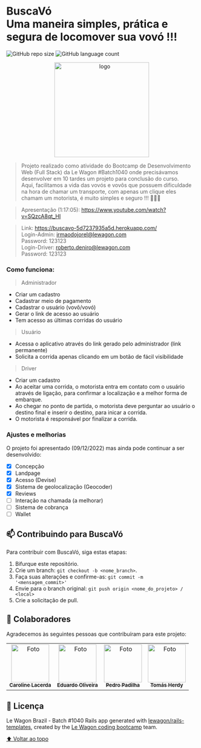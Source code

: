 # BuscaVó<br>Uma maneira simples, prática e segura de locomover sua vovó !!!

![GitHub repo size](https://img.shields.io/github/repo-size/pedrofonsecapadilha/buscavo?style=for-the-badge)
![GitHub language count](https://img.shields.io/github/languages/count/pedrofonsecapadilha/buscavo?style=for-the-badge)

<div align="center">
<img src="https://raw.githubusercontent.com/duduoliveeira/buscavo/master/app/assets/images/BuscaV%C3%B3_logoOficial.png" width="250px" alt="logo">
</div>

> Projeto realizado como atividade do Bootcamp de Desenvolvimento Web (Full Stack) da Le Wagon #Batch1040 onde precisávamos desenvolver em 10 tardes um projeto para conclusão do curso.<br> Aqui, facilitamos a vida das vovós e vovôs que possuem dificuldade na hora de chamar um transporte, com apenas um clique eles chamam um motorista, é muito simples e seguro !!! 👵🚕🧓

> Apresentação (1:17:05): https://www.youtube.com/watch?v=SQzcA8qt_HI

> Link: https://buscavo-5d7237935a5d.herokuapp.com/ <br>
> Login-Admin: irmaodojorel@lewagon.com<br>
> Password: 123123 <br>
> Login-Driver: roberto.deniro@lewagon.com<br>
> Password: 123123 <br>

### Como funciona:

> Administrador
- Criar um cadastro
- Cadastrar meio de pagamento
- Cadastrar o usuário (vovô/vovó)
- Gerar o link de acesso ao usuário
- Tem acesso as últimas corridas do usuário

> Usuário
- Acessa o aplicativo através do link gerado pelo administrador (link permanente)
- Solicita a corrida apenas clicando em um botão de fácil visibilidade

> Driver
- Criar um cadastro
- Ao aceitar uma corrida, o motorista entra em contato com o usuário através de ligação, para confirmar a localização e a melhor forma de embarque. 
- Ao chegar no ponto de partida, o motorista deve perguntar ao usuário o destino final e inserir o destino, para inicar a corrida. 
- O motorista é responsável por finalizar a corrida.

### Ajustes e melhorias

O projeto foi apresentado (09/12/2022) mas ainda pode continuar a ser desenvolvido:

- [x] Concepção
- [x] Landpage
- [x] Acesso (Devise)
- [x] Sistema de geolocalização (Geocoder)
- [x] Reviews
- [ ] Interação na chamada (a melhorar)
- [ ] Sistema de cobrança
- [ ] Wallet

## 📫 Contribuindo para BuscaVó

Para contribuir com BuscaVó, siga estas etapas:

1. Bifurque este repositório.
2. Crie um branch: `git checkout -b <nome_branch>`.
3. Faça suas alterações e confirme-as: `git commit -m '<mensagem_commit>'`
4. Envie para o branch original: `git push origin <nome_do_projeto> / <local>`
5. Crie a solicitação de pull.

## 🤝 Colaboradores

Agradecemos às seguintes pessoas que contribuíram para este projeto:

<table>
  <tr>
    <td align="center">
      <a href="https://github.com/lacerdacaroline">
        <img src="https://avatars.githubusercontent.com/u/105077308?v=4" width="100px;" alt="Foto"/><br>
        <sub>
          <b>Caroline Lacerda</b>
        </sub>
      </a>
    </td>
    <td align="center">
      <a href="https://github.com/duduoliveeira">
        <img src="https://avatars.githubusercontent.com/u/113635762?v=4" width="100px;" alt="Foto"/><br>
        <sub>
          <b>Eduardo Oliveira</b>
        </sub>
      </a>
    </td>
    <td align="center">
      <a href="https://github.com/pedrofonsecapadilha">
        <img src="https://avatars.githubusercontent.com/u/113715845?v=4" width="100px;" alt="Foto"/><br>
        <sub>
          <b>Pedro Padilha</b>
        </sub>
      </a>
    </td>
    <td align="center">
      <a href="https://github.com/tomasherdy">
        <img src="https://avatars.githubusercontent.com/u/115430550?v=4" width="100px;" alt="Foto"/><br>
        <sub>
          <b>Tomás Herdy</b>
        </sub>
      </a>
    </td>
  </tr>
</table>

## 📝 Licença

Le Wagon Brazil - Batch #1040
Rails app generated with [lewagon/rails-templates](https://github.com/lewagon/rails-templates), created by the [Le Wagon coding bootcamp](https://www.lewagon.com) team.

[⬆ Voltar ao topo](#nome-do-projeto)<br>

